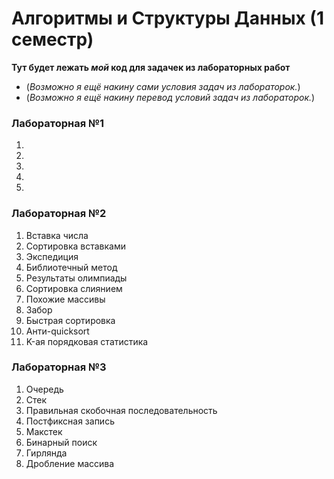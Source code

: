 Алгоритмы и Структуры Данных (1 семестр)
=====
**Тут будет лежать *мой* код для задачек из лабораторных работ**

* (*Возможно я ещё накину сами условия задач из лабораторок.*)
* (*Возможно я ещё накину перевод условий задач из лабораторок.*)

### Лабораторная №1
1.
2.
3.
4.
5.

### Лабораторная №2
1. Вставка числа
2. Сортировка вставками
3. Экспедиция
4. Библиотечный метод
5. Результаты олимпиады
6. Сортировка слиянием
7. Похожие массивы
8. Забор
9. Быстрая сортировка
10. Анти-quicksort
11. K-ая порядковая статистика

### Лабораторная №3
1. Очередь
2. Стек
3. Правильная скобочная последовательность
4. Постфиксная запись
5. Макстек
6. Бинарный поиск
7. Гирлянда
8. Дробление массива
